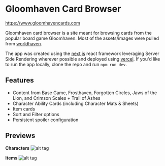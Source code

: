 # Gloomhaven Card Browser

https://www.gloomhavencards.com

Gloomhaven card browser is a site meant for browsing cards from the popular board game Gloomhaven. Most of the assets/images were pulled from [worldhaven](https://github.com/any2cards/worldhaven).

The app was created using the [next.js](https://nextjs.org/) react framework leveraging Server Side Rendering wherever possible and deployed using [vercel](https://vercel.com/). If you'd like to run the app locally, clone the repo and run `npm run dev`.

## Features

- Content from Base Game, Frosthaven, Forgotten Circles, Jaws of the Lion, and Crimson Scales + Trail of Ashes
- Character Ability Cards (including Character Mats & Sheets)
- Item cards
- Sort and Filter options
- Persistent spoiler configuration

## Previews

**Characters**
![alt tag](https://github.com/cmlenius/gloomhaven-card-viewer/blob/main/preview/characters.jpg)

**Items**
![alt tag](https://github.com/cmlenius/gloomhaven-card-viewer/blob/main/preview/items.jpg)
